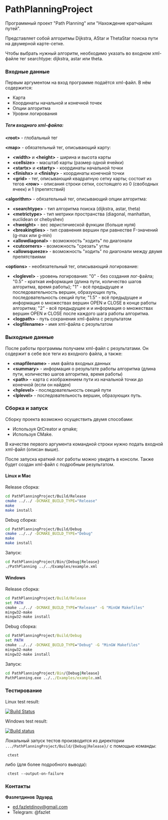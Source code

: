 # PathPlanningProject

Программный проект "Path Planning" или "Нахождение кратчайших путей".

Представляет собой алгоритмы Dijkstra, AStar и ThetaStar поиска пути на двумерной карте-сетке.

Чтобы выбрать нужный алгоритм, необходимо указать во входном xml-файле тег searchtype: dijkstra, astar или theta.

### Входные данные

Первым аргументом на вход программе подаётся xml-файл. В нём содержится: 
- Карта
- Координаты начальной и конечной точек
- Опции алгоритма
- Уровни логирования

##### Теги входного xml-файла:
**\<root>** - глобальный тег

**\<map>** - обязательный тег, описывающий карту:
- **\<width>** и **\<height>** - ширина и высота карты
- **\<сellsize>** - масштаб карты (размер одной ячейки)
- **\<startx>** и **\<starty>** - координаты начальной точки
- **\<finishx>** и **\<finishy>** - координаты конечной точки
- **\<grid>** - тег, описывающий квадратную сетку карты; состоит из тегов **\<row>** - описания строки сетки, состоящего из 0 (свободных ячеек) и 1 (препятствий)

**\<algorithm>** - обязательный тег, описывающий опции алгоритма:
- **\<searchtype>** - тип алгоритма поиска (dijkstra, astar, theta)
- **\<metrictype>** - тип метрики пространства (diagonal, manhattan, euclidean or chebyshev)
- **\<hweight>** - вес эвристичиеской функции (больше нуля)
- **\<breakingties>** - тип сравнения вершин при равнестве F-значений (g-max или g-min)
- **\<allowdiagonal>** - возможность "ходить" по диагонали
- **\<cutcorners>** - возможность "срезать" углы
- **\<allowsqueeze>** -  возможность "ходить" по диагонали между двумя препятствиями

**\<options>** - необязательный тег, описывающий логирование:
- **\<loglevel>** - уровень логирования: 
"0" - без создания лог-файла; "0.5" - краткая информация (длина пути, количество шагов алгоритма, время работы); "1" - всё предыдущее и последовательность вершин, образующих путь, последовательность секций пути; "1.5" - всё предыдущее и информация о множествах вершин OPEN и CLOSE в конце работы алгоритма; "2" - всё предыдущее и и информация о множествах вершин OPEN и CLOSE после каждого шага работы алгоритма.
- **\<logpath>** - путь сохранения xml-файла с результатом
- **\<logfilename>** - имя xml-файла с результатом

### Выходные данные 
После работы программы получаем xml-файл с результатами. Он содержит в себе все теги из входного файла, а также:
- **\<mapfilename>** - имя файла входных данных
- **\<summary>** - информация о результате работы алгоритма (длина пути, количество шагов алгоритма, время работы)
- **\<path>** - карта с изображением пути из начальной точки до конечной (если он найден)
- **\<hplevel>** - последовательность секций пути
- **\<lplevel>** - последовательность вершин, образующих путь.

### Сборка и запуск

Сборку проекта возможно осуществить двумя способами:
- Используя QtCreator и qmake; 
- Используя CMake. 

В качестве первого аргумента командной строки нужно подать входной xml-файл (описан выше).

После запуска краткий лог работы можно увидеть в консоли. Также будет создан xml-файл с подробным результатом. 

#### Linux и Mac
Release сборка:
```bash
cd PathPlanningProject/Build/Release
cmake ../../ -DCMAKE_BUILD_TYPE="Release"
make
make install
```

Debug сборка:
```bash
cd PathPlanningProject/Build/Debug
cmake ../../ -DCMAKE_BUILD_TYPE="Debug"
make
make install
```

Запуск:
```bash
cd PathPlanningProject/Bin/{Debug|Release}
./PathPlanning ../../Examples/example.xml
```

#### Windows
Release сборка:
```cmd
cd PathPlanningProject/Build/Release
set PATH
cmake ../../ -DCMAKE_BUILD_TYPE="Release" -G "MinGW Makefiles"
mingw32-make
mingw32-make install
```

Debug сборка:
```cmd
cd PathPlanningProject/Build/Debug
set PATH
cmake ../../ -DCMAKE_BUILD_TYPE="Debug" -G "MinGW Makefiles"
mingw32-make
mingw32-make install
```

Запуск:
```cmd
cd PathPlanningProject/Bin/{Debug|Release}
PathPlanning.exe ../../Examples/example.xml
```

### Тестирование 
Linux test result:

[![Build Status](https://travis-ci.org/Fazlet/PathPlanningProject.svg?branch=master)](https://travis-ci.com/Fazlet/PathPlanningProject)

Windows test result:

[![Build status](https://ci.appveyor.com/api/projects/status/fq0ucckb0yu60ayy/branch/master?svg=true)](https://ci.appveyor.com/project/Fazlet/pathplanningproject/branch/master)
 
Локальный запуск тестов производится из директории `.../PathPlanningProject/Build/{Debug|Release}/` с помощью команды:
```
 ctest
```

либо (для более подробного вывода):
```
 ctest --output-on-failure
```

### Контакты
**Фазлетдинов Эдуард**
- ed.fazletdinov@gmail.com
- Telegram: @fazlet
